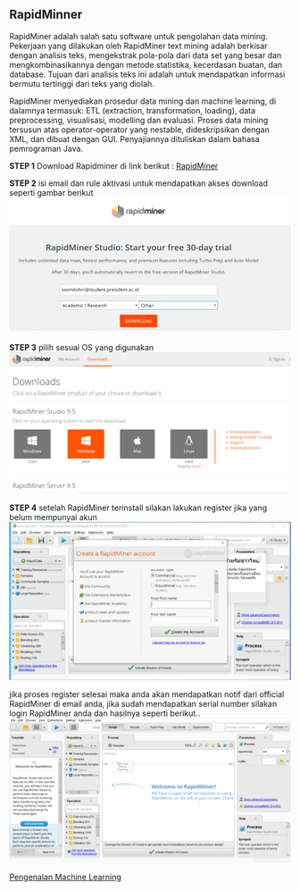 ## RapidMinner
RapidMiner adalah salah satu software untuk pengolahan data mining. Pekerjaan yang dilakukan oleh RapidMiner text mining adalah berkisar dengan analisis teks, mengekstrak pola-pola dari data set yang besar dan mengkombinasikannya dengan metode statistika, kecerdasan buatan, dan database. Tujuan dari analisis teks ini adalah untuk mendapatkan informasi bermutu tertinggi dari teks yang diolah.

RapidMiner menyediakan prosedur data mining dan machine learning, di dalamnya termasuk: ETL (extraction, transformation, loading), data preprocessing, visualisasi, modelling dan evaluasi. Proses data mining tersusun atas operator-operator yang nestable, dideskripsikan dengan XML, dan dibuat dengan GUI. Penyajiannya dituliskan dalam bahasa pemrograman Java.

<b>STEP 1</b> Download Rapidminer di link berikut : [RapidMiner](https://rapidminer.com/get-started/)

<b>STEP 2</b> isi email dan rule aktivasi untuk mendapatkan akses download seperti gambar berikut
![Gambar Aktivasi](https://github.com/sasmitoh/machine-learning/blob/master/foto/1.png)

<b>STEP 3</b> pilih sesuai OS yang digunakan
![Gambar download](https://github.com/sasmitoh/machine-learning/blob/master/foto/2.png)

<b>STEP 4</b> setelah RapidMiner terinstall silakan lakukan register jika yang belum mempunyai akun
![Gambar download](https://github.com/sasmitoh/machine-learning/blob/master/foto/3.png)

jika proses register selesai maka anda akan mendapatkan notif dari official RapidMiner di email anda, jika sudah mendapatkan serial number silakan login RapidMiner anda dan hasilnya seperti berikut..
![Gambar hasil](https://github.com/sasmitoh/machine-learning/blob/master/foto/4.png)


[Pengenalan Machine Learning](https://github.com/sasmitoh/machine-learning/blob/master/machine-learningg.md)

